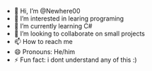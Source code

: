 - 👋 Hi, I’m @Newhere00
- 👀 I’m interested in learing programing
- 🌱 I’m currently learning C#
- 💞️ I’m looking to collaborate on small projects
- 📫 How to reach me 
- 😄 Pronouns: He/him
- ⚡ Fun fact: i dont understand any of this :)

<!---
Newhere00/Newhere00 is a ✨ special ✨ repository because its `README.md` (this file) appears on your GitHub profile.
You can click the Preview link to take a look at your changes.
--->
